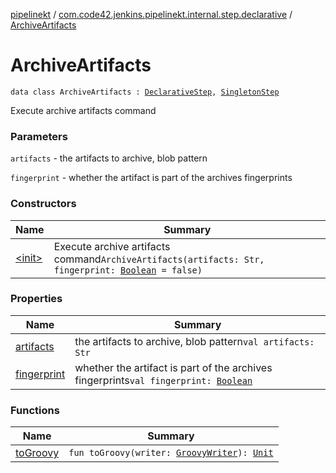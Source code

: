 [pipelinekt](../../index.md) / [com.code42.jenkins.pipelinekt.internal.step.declarative](../index.md) / [ArchiveArtifacts](./index.md)

# ArchiveArtifacts

`data class ArchiveArtifacts : `[`DeclarativeStep`](../../com.code42.jenkins.pipelinekt.core.step/-declarative-step.md)`, `[`SingletonStep`](../../com.code42.jenkins.pipelinekt.core.step/-singleton-step/index.md)

Execute archive artifacts command

### Parameters

`artifacts` - the artifacts to archive, blob pattern

`fingerprint` - whether the artifact is part of the archives fingerprints

### Constructors

| Name | Summary |
|---|---|
| [&lt;init&gt;](-init-.md) | Execute archive artifacts command`ArchiveArtifacts(artifacts: Str, fingerprint: `[`Boolean`](https://kotlinlang.org/api/latest/jvm/stdlib/kotlin/-boolean/index.html)` = false)` |

### Properties

| Name | Summary |
|---|---|
| [artifacts](artifacts.md) | the artifacts to archive, blob pattern`val artifacts: Str` |
| [fingerprint](fingerprint.md) | whether the artifact is part of the archives fingerprints`val fingerprint: `[`Boolean`](https://kotlinlang.org/api/latest/jvm/stdlib/kotlin/-boolean/index.html) |

### Functions

| Name | Summary |
|---|---|
| [toGroovy](to-groovy.md) | `fun toGroovy(writer: `[`GroovyWriter`](../../com.code42.jenkins.pipelinekt.core.writer/-groovy-writer/index.md)`): `[`Unit`](https://kotlinlang.org/api/latest/jvm/stdlib/kotlin/-unit/index.html) |
